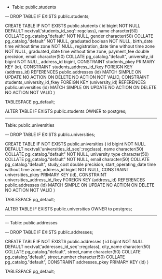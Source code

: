 - Table: public.students

-- DROP TABLE IF EXISTS public.students;

CREATE TABLE IF NOT EXISTS public.students
(
id bigint NOT NULL DEFAULT nextval('students_id_seq'::regclass),
name character(50) COLLATE pg_catalog."default" NOT NULL,
gender character(50) COLLATE pg_catalog."default" NOT NULL,
graduated boolean NOT NULL,
birth_date time without time zone NOT NULL,
registration_date time without time zone NOT NULL,
graduated_date time without time zone,
payment_fee double precision,
email character(50) COLLATE pg_catalog."default",
university_id bigint NOT NULL,
address_id bigint,
CONSTRAINT students_pkey PRIMARY KEY (id),
CONSTRAINT students_address_id_fkey FOREIGN KEY (address_id)
REFERENCES public.addresses (id) MATCH SIMPLE
ON UPDATE NO ACTION
ON DELETE NO ACTION
NOT VALID,
CONSTRAINT students_university_id_fkey FOREIGN KEY (university_id)
REFERENCES public.universities (id) MATCH SIMPLE
ON UPDATE NO ACTION
ON DELETE NO ACTION
NOT VALID
)

TABLESPACE pg_default;

ALTER TABLE IF EXISTS public.students
OWNER to postgres;
______________________________________________________________
Table: public.universities

-- DROP TABLE IF EXISTS public.universities;

CREATE TABLE IF NOT EXISTS public.universities
(
id bigint NOT NULL DEFAULT nextval('universities_id_seq'::regclass),
name character(50) COLLATE pg_catalog."default" NOT NULL,
university_type character(50) COLLATE pg_catalog."default" NOT NULL,
email character(50) COLLATE pg_catalog."default",
study_cost double precision,
start_operating_date time without time zone,
address_id bigint NOT NULL,
CONSTRAINT universities_pkey PRIMARY KEY (id),
CONSTRAINT universities_address_id_fkey FOREIGN KEY (address_id)
REFERENCES public.addresses (id) MATCH SIMPLE
ON UPDATE NO ACTION
ON DELETE NO ACTION
NOT VALID
)

TABLESPACE pg_default;

ALTER TABLE IF EXISTS public.universities
OWNER to postgres;
____________________________________________________________
-- Table: public.addresses

-- DROP TABLE IF EXISTS public.addresses;

CREATE TABLE IF NOT EXISTS public.addresses
(
id bigint NOT NULL DEFAULT nextval('addresses_id_seq'::regclass),
city_name character(50) COLLATE pg_catalog."default",
street_name character(50) COLLATE pg_catalog."default",
street_number character(50) COLLATE pg_catalog."default",
CONSTRAINT addresses_pkey PRIMARY KEY (id)
)

TABLESPACE pg_default;